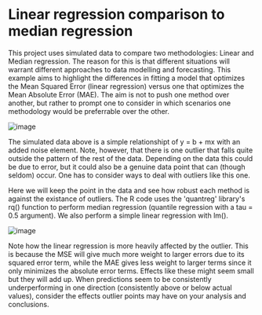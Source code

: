 # Linear regression comparison to median regression

This project uses simulated data to compare two methodologies: Linear and Median regression. The reason for this is that different situations will warrant different approaches to data modelling and forecasting. This example aims to highlight the differences in fitting a model that optimizes the Mean Squared Error (linear regression) versus one that optimizes the Mean Absolute Error (MAE).
The aim is not to push one method over another, but rather to prompt one to consider in which scenarios one methodology would be preferrable over the other.

![image](https://github.com/user-attachments/assets/5af0ce22-9919-4688-bfde-b78be4f4db44)

The simulated data above is a simple relationshipt of y = b + mx with an added noise element. Note, however, that there is one outlier that falls quite outside the pattern of the rest of the data.
Depending on the data this could be due to error, but it could also be a genuine data point that can (though seldom) occur. One has to consider ways to deal with outliers like this one.

Here we will keep the point in the data and see how robust each method is against the existance of outliers.
The R code uses the 'quantreg' library's rq() function to perform median regression (quantile regression with a tau = 0.5 argument). We also perform a simple linear regression with lm().

![image](https://github.com/user-attachments/assets/0bb0d818-c11d-4d6d-80fa-e4ff61151f21)

Note how the linear regression is more heavily affected by the outlier. This is because the MSE will give much more weight to larger errors due to its squared error term, while the MAE gives less weight to larger terms since it only minimizes the absolute error terms.
Effects like these might seem small but they will add up. When predictions seem to be consistently underperforming in one direction (consistently above or below actual values), consider the effects outlier points may have on your analysis and conclusions.
